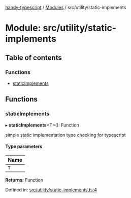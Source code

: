[handy-typescript](../README.md) / [Modules](../modules.md) / src/utility/static-implements

# Module: src/utility/static-implements

## Table of contents

### Functions

- [staticImplements](src_utility_static_implements.md#staticimplements)

## Functions

### staticImplements

▸ **staticImplements**<T\>(): Function

simple static implementation type checking for typescript

#### Type parameters

| Name |
| :------ |
| `T` |

**Returns:** Function

Defined in: [src/utility/static-implements.ts:4](https://github.com/robbiemu/handy-typescript/blob/064cc3a/src/utility/static-implements.ts#L4)
